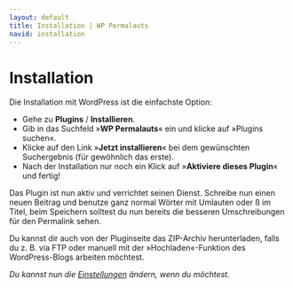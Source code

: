 ```yaml
---
layout: default
title: Installation | WP Permalauts
navid: installation
---
```


# Installation

Die Installation mit WordPress ist die einfachste Option:

* Gehe zu **Plugins** / **Installieren**.
* Gib in das Suchfeld »**WP Permalauts**« ein und klicke auf »Plugins suchen«.
* Klicke auf den Link »**Jetzt installieren**« bei dem gewünschten Suchergebnis (für gewöhnlich das erste).
* Nach der Installation nur noch ein Klick auf »**Aktiviere dieses Plugin**« und fertig!

Das Plugin ist nun aktiv und verrichtet seinen Dienst. Schreibe nun einen neuen Beitrag und benutze ganz normal Wörter mit Umlauten oder ß im Titel, beim Speichern solltest du nun bereits die besseren Umschreibungen für den Permalink sehen.

Du kannst dir auch von der Pluginseite das ZIP-Archiv herunterladen, falls du z. B. via FTP oder manuell mit der »Hochladen«-Funktion des WordPress-Blogs arbeiten möchtest.

*Du kannst nun die [Einstellungen](/einstellungen.html) ändern, wenn du möchtest.*
